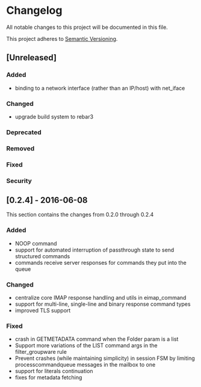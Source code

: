 # Changelog
All notable changes to this project will be documented in this file.

This project adheres to [Semantic Versioning](http://semver.org/).

## [Unreleased]
### Added
- binding to a network interface (rather than an IP/host) with net_iface
### Changed
- upgrade build system to rebar3
### Deprecated
### Removed
### Fixed
### Security


## [0.2.4] - 2016-06-08
This section contains the changes from 0.2.0 through 0.2.4
### Added
- NOOP command
- support for automated interruption of passthrough state to send structured commands
- commands receive server responses for commands they put into the queue

### Changed
- centralize core IMAP response handling and utils in eimap_command
- support for multi-line, single-line and binary response command types
- improved TLS support

### Fixed
- crash in GETMETADATA command when the Folder param is a list
- Support more variations of the LIST command args in the filter_groupware rule
- Prevent crashes (while maintaining simplicity) in session FSM by limiting
  processcommandqueue messages in the mailbox to one
- support for literals continuation
- fixes for metadata fetching

